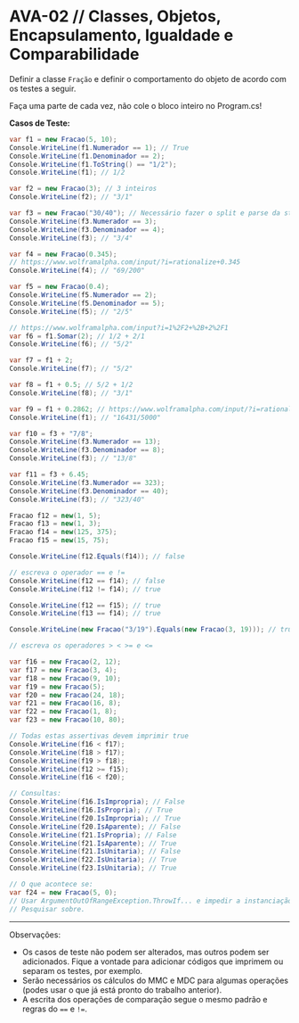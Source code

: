 # AVA-02 // Classes, Objetos, Encapsulamento, Igualdade e Comparabilidade

Definir a classe `Fração` e definir o comportamento do objeto de acordo com os testes a seguir.

Faça uma parte de cada vez, não cole o bloco inteiro no Program.cs!

**Casos de Teste:**

```csharp
var f1 = new Fracao(5, 10);
Console.WriteLine(f1.Numerador == 1); // True
Console.WriteLine(f1.Denominador == 2);
Console.WriteLine(f1.ToString() == "1/2");
Console.WriteLine(f1); // 1/2

var f2 = new Fracao(3); // 3 inteiros
Console.WriteLine(f2); // "3/1"

var f3 = new Fracao("30/40"); // Necessário fazer o split e parse da string, ver "".Split e int.Parse
Console.WriteLine(f3.Numerador == 3);
Console.WriteLine(f3.Denominador == 4);
Console.WriteLine(f3); // "3/4"

var f4 = new Fracao(0.345);
// https://www.wolframalpha.com/input/?i=rationalize+0.345
Console.WriteLine(f4); // "69/200"

var f5 = new Fracao(0.4);
Console.WriteLine(f5.Numerador == 2);
Console.WriteLine(f5.Denominador == 5);
Console.WriteLine(f5); // "2/5"

// https://www.wolframalpha.com/input?i=1%2F2+%2B+2%2F1
var f6 = f1.Somar(2); // 1/2 + 2/1
Console.WriteLine(f6); // "5/2"

var f7 = f1 + 2;
Console.WriteLine(f7); // "5/2"

var f8 = f1 + 0.5; // 5/2 + 1/2
Console.WriteLine(f8); // "3/1"

var f9 = f1 + 0.2862; // https://www.wolframalpha.com/input/?i=rationalize+0.2862
Console.WriteLine(f1); // "16431/5000"

var f10 = f3 + "7/8";
Console.WriteLine(f3.Numerador == 13);
Console.WriteLine(f3.Denominador == 8);
Console.WriteLine(f3); // "13/8"

var f11 = f3 + 6.45;
Console.WriteLine(f3.Numerador == 323);
Console.WriteLine(f3.Denominador == 40);
Console.WriteLine(f3); // "323/40"

Fracao f12 = new(1, 5);
Fracao f13 = new(1, 3);
Fracao f14 = new(125, 375);
Fracao f15 = new(15, 75);

Console.WriteLine(f12.Equals(f14)); // false

// escreva o operador == e !=
Console.WriteLine(f12 == f14); // false
Console.WriteLine(f12 != f14); // true

Console.WriteLine(f12 == f15); // true
Console.WriteLine(f13 == f14); // true

Console.WriteLine(new Fracao("3/19").Equals(new Fracao(3, 19))); // true

// escreva os operadores > < >= e <=

var f16 = new Fracao(2, 12);
var f17 = new Fracao(3, 4);
var f18 = new Fracao(9, 10);
var f19 = new Fracao(5);
var f20 = new Fracao(24, 18);
var f21 = new Fracao(16, 8);
var f22 = new Fracao(1, 8);
var f23 = new Fracao(10, 80);

// Todas estas assertivas devem imprimir true
Console.WriteLine(f16 < f17);
Console.WriteLine(f18 > f17);
Console.WriteLine(f19 > f18);
Console.WriteLine(f12 >= f15);
Console.WriteLine(f16 < f20);

// Consultas:
Console.WriteLine(f16.IsImpropria); // False
Console.WriteLine(f16.IsPropria); // True
Console.WriteLine(f20.IsImpropria); // True
Console.WriteLine(f20.IsAparente); // False
Console.WriteLine(f21.IsPropria); // False
Console.WriteLine(f21.IsAparente); // True
Console.WriteLine(f21.IsUnitaria); // False
Console.WriteLine(f22.IsUnitaria); // True
Console.WriteLine(f23.IsUnitaria); // True

// O que acontece se:
var f24 = new Fracao(5, 0);
// Usar ArgumentOutOfRangeException.ThrowIf... e impedir a instanciação!
// Pesquisar sobre.
```

---
Observações: 

- Os casos de teste não podem ser alterados, mas outros podem ser adicionados. Fique a vontade para adicionar códigos que imprimem ou separam os testes, por exemplo.
- Serão necessários os cálculos do MMC e MDC para algumas operações (podes usar o que já está pronto do trabalho anterior).
- A escrita dos operações de comparação segue o mesmo padrão e regras do `==` e `!=`.

